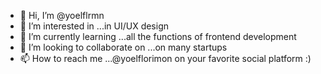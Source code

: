 - 👋 Hi, I’m @yoelflrmn
- 👀 I’m interested in ...in UI/UX design
- 🌱 I’m currently learning ...all the functions of frontend development
- 💞️ I’m looking to collaborate on ...on many startups
- 📫 How to reach me ...@yoelflorimon on your favorite social platform :)

<!---
yoelflrmn/yoelflrmn is a ✨ special ✨ repository because its `README.md` (this file) appears on your GitHub profile.
You can click the Preview link to take a look at your changes.
--->
